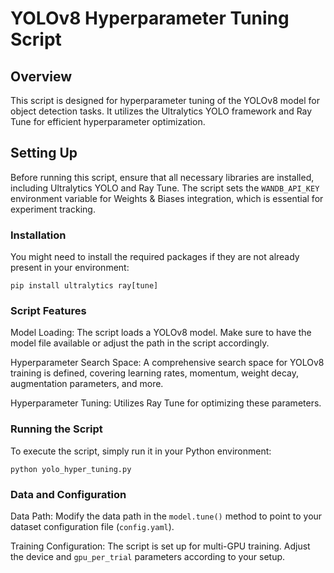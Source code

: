 # YOLOv8 Hyperparameter Tuning Script

## Overview
This script is designed for hyperparameter tuning of the YOLOv8 model for object detection tasks. It utilizes the Ultralytics YOLO framework and Ray Tune for efficient hyperparameter optimization.

## Setting Up
Before running this script, ensure that all necessary libraries are installed, including Ultralytics YOLO and Ray Tune. The script sets the `WANDB_API_KEY` environment variable for Weights & Biases integration, which is essential for experiment tracking.

### Installation
You might need to install the required packages if they are not already present in your environment:

`pip install ultralytics ray[tune]`


### Script Features

Model Loading: The script loads a YOLOv8 model. Make sure to have the model file available or adjust the path in the script accordingly.

Hyperparameter Search Space: A comprehensive search space for YOLOv8 training is defined, covering learning rates, momentum, weight decay, augmentation parameters, and more.

Hyperparameter Tuning: Utilizes Ray Tune for optimizing these parameters.


### Running the Script
To execute the script, simply run it in your Python environment:

`python yolo_hyper_tuning.py`


### Data and Configuration

Data Path: Modify the data path in the `model.tune()` method to point to your dataset configuration file (`config.yaml`).

Training Configuration: The script is set up for multi-GPU training. Adjust the device and `gpu_per_trial` parameters according to your setup.